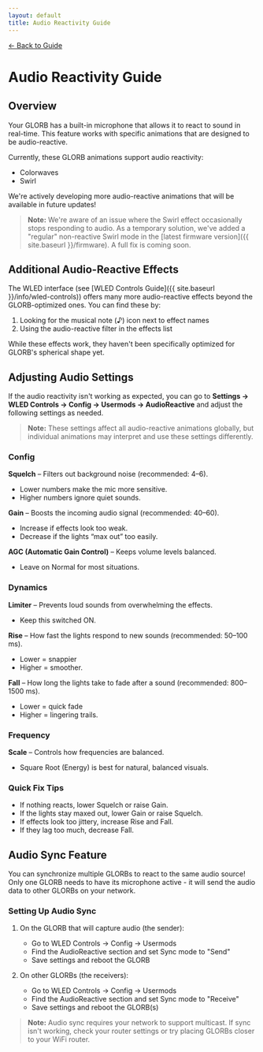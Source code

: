 ```yaml
---
layout: default
title: Audio Reactivity Guide
---
```


<div class="back-nav">
  <a href="{{ site.baseurl }}/">← Back to Guide</a>
</div>

# Audio Reactivity Guide

## Overview
Your GLORB has a built-in microphone that allows it to react to sound in real-time. This feature works with specific animations that are designed to be audio-reactive.

Currently, these GLORB animations support audio reactivity:
- Colorwaves
- Swirl

We're actively developing more audio-reactive animations that will be available in future updates!

> **Note:** We're aware of an issue where the Swirl effect occasionally stops responding to audio. As a temporary solution, we've added a "regular" non-reactive Swirl mode in the [latest firmware version]({{ site.baseurl }}/firmware). A full fix is coming soon.

## Additional Audio-Reactive Effects

The WLED interface (see [WLED Controls Guide]({{ site.baseurl }}/info/wled-controls)) offers many more audio-reactive effects beyond the GLORB-optimized ones. You can find these by:
1. Looking for the musical note (♪) icon next to effect names
2. Using the audio-reactive filter in the effects list

While these effects work, they haven't been specifically optimized for GLORB's spherical shape yet.

## Adjusting Audio Settings

If the audio reactivity isn't working as expected, you can go to **Settings → WLED Controls → Config → Usermods → AudioReactive** and adjust the following settings as needed. 

> **Note:** These settings affect all audio-reactive animations globally, but individual animations may interpret and use these settings differently. 

### Config

**Squelch** – Filters out background noise (recommended: 4–6).
- Lower numbers make the mic more sensitive.
- Higher numbers ignore quiet sounds.

**Gain** – Boosts the incoming audio signal (recommended: 40–60).
- Increase if effects look too weak.
- Decrease if the lights “max out” too easily.

**AGC (Automatic Gain Control)** – Keeps volume levels balanced.
- Leave on Normal for most situations.

### Dynamics

**Limiter** – Prevents loud sounds from overwhelming the effects.
- Keep this switched ON.

**Rise** – How fast the lights respond to new sounds (recommended: 50–100 ms).
- Lower = snappier
- Higher = smoother.

**Fall** – How long the lights take to fade after a sound (recommended: 800–1500 ms).
- Lower = quick fade
- Higher = lingering trails.

### Frequency

**Scale** – Controls how frequencies are balanced.
- Square Root (Energy) is best for natural, balanced visuals.

### Quick Fix Tips

- If nothing reacts, lower Squelch or raise Gain.
- If the lights stay maxed out, lower Gain or raise Squelch.
- If effects look too jittery, increase Rise and Fall.
- If they lag too much, decrease Fall.

## Audio Sync Feature

You can synchronize multiple GLORBs to react to the same audio source! Only one GLORB needs to have its microphone active - it will send the audio data to other GLORBs on your network.

### Setting Up Audio Sync

1. On the GLORB that will capture audio (the sender):
   - Go to WLED Controls → Config → Usermods
   - Find the AudioReactive section and set Sync mode to "Send"
   - Save settings and reboot the GLORB

2. On other GLORBs (the receivers):
   - Go to WLED Controls → Config → Usermods
   - Find the AudioReactive section and set Sync mode to "Receive"
   - Save settings and reboot the GLORB(s)

> **Note:** Audio sync requires your network to support multicast. If sync isn't working, check your router settings or try placing GLORBs closer to your WiFi router.
